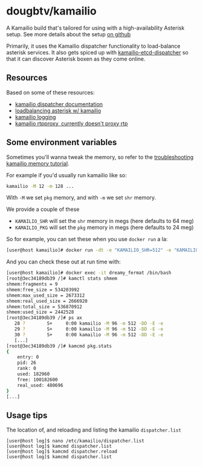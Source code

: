 # dougbtv/kamailio

A Kamailio build that's tailored for using with a high-availability Asterisk setup. See more details about the setup [on github](https://github.com/dougbtv/docker-asterisk)

Primarily, it uses the Kamailio dispatcher functionality to load-balance asterisk services. It also gets spiced up with [kamailio-etcd-dispatcher](https://www.npmjs.com/package/kamailio-etcd-dispatcher) so that it can discover Asterisk boxen as they come online.

## Resources

Based on some of these resources:

* [kamailio dispatcher documentation](http://kamailio.org/docs/modules/4.1.x/modules/dispatcher.html#idp1879032)
* [loadbalancing asterisk w/ kamailio](http://www.kamailio.org/dokuwiki/doku.php/asterisk:load-balancing-and-ha)
* [kamailio logging](http://nil.uniza.sk/sip/kamailio/kamailio-logging-how-debian-lenny)
* [kamailio rtpproxy, currently doesn't proxy rtp](http://kamailio.org/docs/modules/4.1.x/modules/rtpproxy.html)
	
## Some environment variables

Sometimes you'll wanna tweak the memory, so refer to the [troubleshooting kamailio memory tutorial](http://www.kamailio.org/wiki/tutorials/troubleshooting/memory).

For example if you'd usually run kamailio like so:

```bash
kamailio -M 12 -m 128 ...
```

With `-M` we set `pkg` memory, and with `-m` we set `shr` memory. 

We provide a couple of these

* `KAMAILIO_SHR` will set the `shr` memory in megs (here defaults to 64 meg)
* `KAMAILIO_PKG` will set the `pkg` memory in megs (here defaults to 24 meg)

So for example, you can set these when you use `docker run` a la:

```bash
[user@host kamailio]# docker run -dt -e "KAMAILIO_SHR=512" -e "KAMAILIO_PKG=96" dougbtv/kamailio 
```

And you can check these out at run time with:

```bash
[user@host kamailio]# docker exec -it dreamy_fermat /bin/bash
[root@3ec34189db39 /]# kamctl stats shmem
shmem:fragments = 9
shmem:free_size = 534203992
shmem:max_used_size = 2673312
shmem:real_used_size = 2666920
shmem:total_size = 536870912
shmem:used_size = 2442528
[root@3ec34189db39 /]# ps ax
   28 ?        S+     0:00 kamailio -M 96 -m 512 -DD -E -e
   29 ?        S+     0:00 kamailio -M 96 -m 512 -DD -E -e
   30 ?        S+     0:00 kamailio -M 96 -m 512 -DD -E -e
   [...]
[root@3ec34189db39 /]# kamcmd pkg.stats
{
	entry: 0
	pid: 26
	rank: 0
	used: 182960
	free: 100182600
	real_used: 480696
}
[...]
```

## Usage tips

The location of, and reloading and listing the kamailio `dispatcher.list`

```
[user@host log]$ nano /etc/kamailio/dispatcher.list 
[user@host log]$ kamcmd dispatcher.list
[user@host log]$ kamcmd dispatcher.reload
[user@host log]$ kamcmd dispatcher.list
```